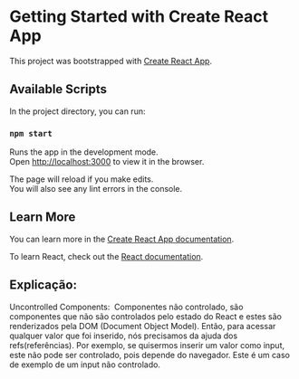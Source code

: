 # Getting Started with Create React App

This project was bootstrapped with [Create React App](https://github.com/facebook/create-react-app).

## Available Scripts

In the project directory, you can run:

### `npm start`

Runs the app in the development mode.\
Open [http://localhost:3000](http://localhost:3000) to view it in the browser.

The page will reload if you make edits.\
You will also see any lint errors in the console.

## Learn More

You can learn more in the [Create React App documentation](https://facebook.github.io/create-react-app/docs/getting-started).

To learn React, check out the [React documentation](https://reactjs.org/).

## Explicação:

Uncontrolled Components:  Componentes não controlado, são componentes que não são controlados pelo estado do React e estes são renderizados pela DOM (Document Object Model). Então, para acessar qualquer valor que foi inserido, nós precisamos da ajuda dos refs(referências). Por exemplo, se quisermos inserir um valor como input, este não pode ser controlado, pois depende do navegador. Este é um caso de exemplo de um input não controlado.
